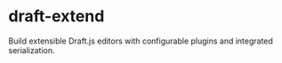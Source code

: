 # draft-extend
Build extensible Draft.js editors with configurable plugins and integrated serialization.
